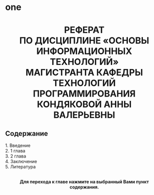 # one
<h1 align="center">
  РЕФЕРАТ <br>
  ПО ДИСЦИПЛИНЕ «ОСНОВЫ ИНФОРМАЦИОННЫХ ТЕХНОЛОГИЙ»<br>
  МАГИСТРАНТА КАФЕДРЫ ТЕХНОЛОГИЙ ПРОГРАММИРОВАНИЯ <br>
  КОНДЯКОВОЙ АННЫ ВАЛЕРЬЕВНЫ 
  </h1>
  
  <h2 align="left">
  Содержание<br>
  </h2>
  1. Введение<br>
  2. 1 глава<br>
  3. 2 глава<br>
  4. Заключение<br>
  5. Литература<br><br>

<p align="center"><b>Для перехода к главе нажмите на выбранный Вами пункт содержания.</b> </p>

